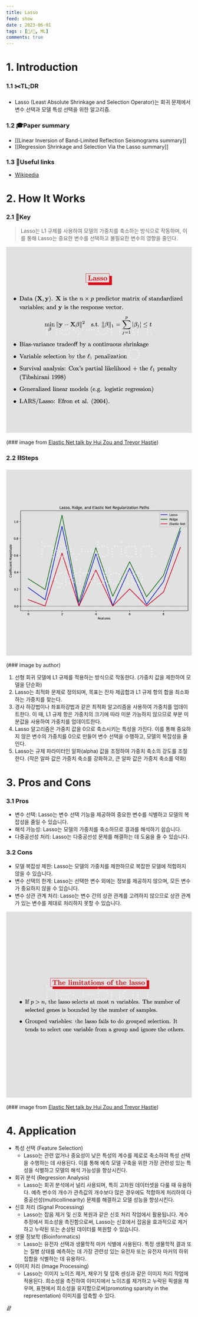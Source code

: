 ```yaml
---
title: Lasso
feed: show
date : 2023-06-01
tags : [📝️/🌲️, ML]
comments: true
---
```


# 1. Introduction
### 1.1 ✂️TL;DR
- Lasso (Least Absolute Shrinkage and Selection Operator)는 회귀 문제에서 변수 선택과 모델 특성 선택을 위한 알고리즘.

### 1.2 🎓Paper summary
- [[Linear Inversion of Band-Limited Reflection Seismograms summary]]
- [[Regression Shrinkage and Selection Via the Lasso summary]]

### 1.3 🔗Useful links
- [Wikipedia](https://en.wikipedia.org/wiki/Lasso_(statistics)%EC%9D%98)

# 2. How It Works
### 2.1 🔑Key 

> Lasso는 L1 규제를 사용하여 모델의 가중치를 축소하는 방식으로 작동하며, 이를 통해 Lasso는 중요한 변수를 선택하고 불필요한 변수의 영향을 줄인다.

![](/attachments/Pasted_image_20230610232441_watermarked.jpeg)

(\### image from [Elastic Net talk by Hui Zou and Trevor Hastie](https://hastie.su.domains/TALKS/enet_talk.pdf))

### 2.2 ⛓️Steps 

![](/attachments/Pasted_image_20230607081458_watermarked.jpeg)

(\### image by author)

1. 선형 회귀 모델에 L1 규제를 적용하는 방식으로 작동한다. (가중치 값을 제한하여 모델을 단순화)
2. Lasso는 최적화 문제로 정의되며, 목표는 잔차 제곱합과 L1 규제 항의 합을 최소화하는 가중치를 찾는다.
3. 경사 하강법이나 좌표하강법과 같은 최적화 알고리즘을 사용하여 가중치를 업데이트한다. 이 때, L1 규제 항은 가중치의 크기에 따라 미분 가능하지 않으므로 부분 미분값을 사용하여 가중치를 업데이트한다.
4. Lasso 알고리즘은 가중치 값을 0으로 축소시키는 특성을 가진다. 이를 통해 중요하지 않은 변수의 가중치를 0으로 만들어 변수 선택을 수행하고, 모델의 복잡성을 줄인다.
5. Lasso는 규제 파라미터인 알파(alpha) 값을 조정하여 가중치 축소의 강도를 조절한다. (작은 알파 값은 가중치 축소를 강화하고, 큰 알파 값은 가중치 축소를 약화)

# 3. Pros and Cons
### 3.1 Pros
- 변수 선택: Lasso는 변수 선택 기능을 제공하여 중요한 변수를 식별하고 모델의 복잡성을 줄일 수 있습니다.
- 해석 가능성: Lasso는 모델의 가중치를 축소하므로 결과를 해석하기 쉽습니다.
- 다중공선성 처리: Lasso는 다중공선성 문제를 해결하는 데 도움을 줄 수 있습니다.

### 3.2 Cons
- 모델 복잡성 제한: Lasso는 모델의 가중치를 제한하므로 복잡한 모델에 적합하지 않을 수 있습니다.
- 변수 선택의 한계: Lasso는 선택한 변수 외에는 정보를 제공하지 않으며, 모든 변수가 중요하지 않을 수 있습니다.
- 변수 상관 관계 처리: Lasso는 변수 간의 상관 관계를 고려하지 않으므로 상관 관계가 있는 변수를 제대로 처리하지 못할 수 있습니다.

![](/attachments/Pasted_image_20230610232508_watermarked.jpeg)

(\### image from [Elastic Net talk by Hui Zou and Trevor Hastie](https://hastie.su.domains/TALKS/enet_talk.pdf))

# 4. Application
- 특성 선택 (Feature Selection)
	- Lasso는 관련 없거나 중요성이 낮은 특성의 계수를 제로로 축소하여 특성 선택을 수행하는 데 사용된다. 이를 통해 예측 모델 구축을 위한 가장 관련성 있는 특성을 식별하고 모델의 해석 가능성을 향상시킨다.
- 회귀 분석 (Regression Analysis)
	- Lasso는 회귀 분석에서 널리 사용되며, 특히 고차원 데이터셋을 다룰 때 유용하다. 예측 변수의 개수가 관측값의 개수보다 많은 경우에도 적합하게 처리하여 다중공선성(multicollinearity) 문제를 해결하고 모델 성능을 향상시킨다.
- 신호 처리 (Signal Processing)
	- Lasso는 잡음 제거 및 신호 복원과 같은 신호 처리 작업에서 활용됩니다. 계수 추정에서 희소성을 촉진함으로써, Lasso는 신호에서 잡음을 효과적으로 제거하고 누락된 또는 손상된 데이터를 복원할 수 있습니다.
- 생물 정보학 (Bioinformatics)
	- Lasso는 유전자 선택과 생물학적 마커 식별에 사용된다. 특정 생물학적 결과 또는 질병 상태를 예측하는 데 가장 관련성 있는 유전자 또는 유전자 마커의 하위 집합을 식별하는 데 유용하다.
- 이미지 처리 (Image Processing)
	- Lasso는 이미지 노이즈 제거, 채우기 및 압축 센싱과 같은 이미지 처리 작업에 적용된다. 희소성을 촉진하여 이미지에서 노이즈를 제거하고 누락된 픽셀을 채우며, 표현에서 희소성을 유지함으로써(promoting sparsity in the representation) 이미지를 압축할 수 있다.

_끝_
